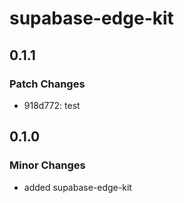# supabase-edge-kit

## 0.1.1

### Patch Changes

- 918d772: test

## 0.1.0

### Minor Changes

- added supabase-edge-kit
